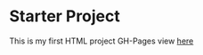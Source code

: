 # Starter Project
This is my first HTML project
GH-Pages view [here](https://shah0257.github.io/starter/l)

